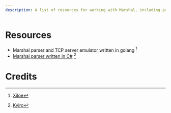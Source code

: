 ```yaml
---
description: A list of resources for working with Marshal, including parsers and server emulators.
---
```


# Resources

- [Marshal parser and TCP server emulator written in golang](https://github.com/LowRezStudio/paserver-core) [^1]
- [Marshal parser written in C#](https://github.com/LowRezStudio/TempestMcts) [^2]

# Credits

[^1]: [Xiloe](https://github.com/xiloe)

[^2]: [Kyiro](https://github.com/kyiro)
